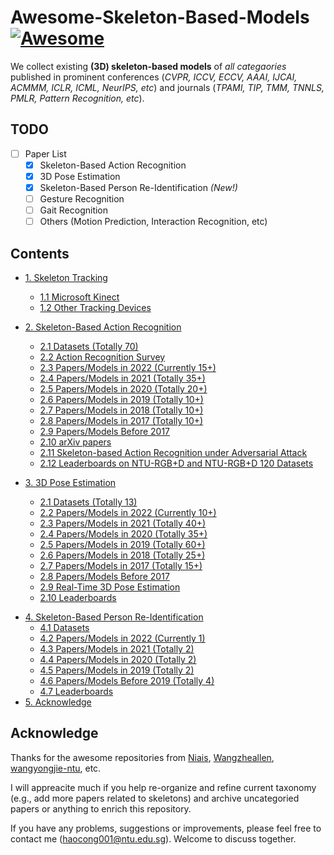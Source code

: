 # Awesome-Skeleton-Based-Models <!-- omit in toc --> [![Awesome](https://cdn.rawgit.com/sindresorhus/awesome/d7305f38d29fed78fa85652e3a63e154dd8e8829/media/badge.svg)](https://github.com/sindresorhus/awesome)

We collect existing **(3D) skeleton-based models** of *all categaories* published in prominent conferences (*CVPR, ICCV, ECCV, AAAI, IJCAI, ACMMM, ICLR, ICML, NeurIPS, etc*) and journals (*TPAMI, TIP, TMM, TNNLS, PMLR, Pattern Recognition, etc*).


## TODO <!-- omit in toc -->

- [ ] Paper List
  - [x] Skeleton-Based Action Recognition
  - [x] 3D Pose Estimation
  - [x] Skeleton-Based Person Re-Identification *(New!)*
  - [ ] Gesture Recognition
  - [ ] Gait Recognition
  - [ ] Others (Motion Prediction, Interaction Recognition, etc)

## Contents <!-- omit in toc -->

 * [1. Skeleton Tracking](https://github.com/Kali-Hac/Awesome-Skeleton-Based-Models/tree/main/skeleton-tracking)
   * [1.1 Microsoft Kinect](https://github.com/Kali-Hac/Awesome-Skeleton-Based-Models/tree/main/skeleton-tracking#microsoft-kinect)
   * [1.2 Other Tracking Devices](https://github.com/Kali-Hac/Awesome-Skeleton-Based-Models/tree/main/skeleton-tracking#other-tracking-devices)
 * [2. Skeleton-Based Action Recognition](https://github.com/Kali-Hac/Awesome-Skeleton-Based-Models/tree/main/skeleton-based-action-recognition)
   * [2.1 Datasets (Totally 70)](https://github.com/Kali-Hac/Awesome-Skeleton-Based-Models/tree/main/skeleton-based-action-recognition#popular-datasets)
   * [2.2 Action Recognition Survey](https://github.com/Kali-Hac/Awesome-Skeleton-Based-Models/tree/main/skeleton-based-action-recognition#action-recognition-survey)
   * [2.3 Papers/Models in 2022 (Currently 15+)](https://github.com/Kali-Hac/Awesome-Skeleton-Based-Models/tree/main/skeleton-based-action-recognition#2022-action-recognition)
   * [2.4 Papers/Models in 2021 (Totally 35+)](https://github.com/Kali-Hac/Awesome-Skeleton-Based-Models/tree/main/skeleton-based-action-recognition#2021-action-recognition)
   * [2.5 Papers/Models in 2020 (Totally 20+)](https://github.com/Kali-Hac/Awesome-Skeleton-Based-Models/tree/main/skeleton-based-action-recognition#2020-action-recognition)
   * [2.6 Papers/Models in 2019 (Totally 10+)](https://github.com/Kali-Hac/Awesome-Skeleton-Based-Models/tree/main/skeleton-based-action-recognition#2019-action-recognition)
   * [2.7 Papers/Models in 2018 (Totally 10+)](https://github.com/Kali-Hac/Awesome-Skeleton-Based-Models/tree/main/skeleton-based-action-recognition#2018-action-recognition)
   * [2.8 Papers/Models in 2017 (Totally 10+)](https://github.com/Kali-Hac/Awesome-Skeleton-Based-Models/tree/main/skeleton-based-action-recognition#2017-action-recognition)
   * [2.9 Papers/Models Before 2017](https://github.com/Kali-Hac/Awesome-Skeleton-Based-Models/tree/main/skeleton-based-action-recognition#before-2017-action-recognition)
   * [2.10 arXiv papers](https://github.com/Kali-Hac/Awesome-Skeleton-Based-Models/tree/main/skeleton-based-action-recognition#arxiv-papers-action-recognition)
   * [2.11 Skeleton-based Action Recognition under Adversarial Attack](https://github.com/Kali-Hac/Awesome-Skeleton-Based-Models/tree/main/skeleton-based-action-recognition#skeleton-based-action-recognition-under-adversarial-attack)
   * [2.12 Leaderboards on NTU-RGB+D and NTU-RGB+D 120 Datasets](https://github.com/Kali-Hac/Awesome-Skeleton-Based-Models/tree/main/skeleton-based-action-recognition#LeaderboardsonNTU-RGBDandNTU-RGBD120Datasets)
 



 * [3. 3D Pose Estimation](https://github.com/Kali-Hac/Awesome-Skeleton-Based-Models/tree/main/3D-pose-estimation)
   * [2.1 Datasets (Totally 13)](https://github.com/Kali-Hac/Awesome-Skeleton-Based-Models/tree/main/3D-pose-estimation#datasets)
   * [2.2 Papers/Models in 2022 (Currently 10+)](https://github.com/Kali-Hac/Awesome-Skeleton-Based-Models/tree/main/3D-pose-estimation#2022-3d-pose-recognition)
   * [2.3 Papers/Models in 2021 (Totally 40+)](https://github.com/Kali-Hac/Awesome-Skeleton-Based-Models/tree/main/3D-pose-estimation#2021-3d-pose-recognition)
   * [2.4 Papers/Models in 2020 (Totally 35+)](https://github.com/Kali-Hac/Awesome-Skeleton-Based-Models/tree/main/3D-pose-estimation#2020-3d-pose-recognition)
   * [2.5 Papers/Models in 2019 (Totally 60+)](https://github.com/Kali-Hac/Awesome-Skeleton-Based-Models/tree/main/3D-pose-estimation#2019-3d-pose-recognition)
   * [2.6 Papers/Models in 2018 (Totally 25+)](https://github.com/Kali-Hac/Awesome-Skeleton-Based-Models/tree/main/3D-pose-estimation#2018-3d-pose-recognition)
   * [2.7 Papers/Models in 2017 (Totally 15+)](https://github.com/Kali-Hac/Awesome-Skeleton-Based-Models/tree/main/3D-pose-estimation#2017-3d-pose-recognition)
   * [2.8 Papers/Models Before 2017](https://github.com/Kali-Hac/Awesome-Skeleton-Based-Models/tree/main/3D-pose-estimation#before-2017-3d-pose-recognition)
   * [2.9 Real-Time 3D Pose Estimation](https://github.com/Kali-Hac/Awesome-Skeleton-Based-Models/tree/main/3D-pose-estimation#real-time-3d-pose-estimation)
   * [2.10 Leaderboards](https://github.com/Kali-Hac/Awesome-Skeleton-Based-Models/tree/main/3D-pose-estimation#leaderboards-3d-pose-estimation)
 

- [4. Skeleton-Based Person Re-Identification](https://github.com/Kali-Hac/Awesome-Skeleton-Based-Models/tree/main/skeleton-based-person-reID#skeleton-based-person-re-identification-s-reid)
  - [4.1 Datasets](https://github.com/Kali-Hac/Awesome-Skeleton-Based-Models/tree/main/skeleton-based-person-reID#datasets)
  - [4.2 Papers/Models in 2022 (Currently 1)](https://github.com/Kali-Hac/Awesome-Skeleton-Based-Models/tree/main/skeleton-based-person-reID#2022-s-reid)
  - [4.3 Papers/Models in 2021 (Totally 2)](https://github.com/Kali-Hac/Awesome-Skeleton-Based-Models/tree/main/skeleton-based-person-reID#2021-s-reid)
  - [4.4 Papers/Models in 2020 (Totally 2)](https://github.com/Kali-Hac/Awesome-Skeleton-Based-Models/tree/main/skeleton-based-person-reID#2020-s-reid)
  - [4.5 Papers/Models in 2019 (Totally 2)](https://github.com/Kali-Hac/Awesome-Skeleton-Based-Models/tree/main/skeleton-based-person-reID#2019-s-reid)
  - [4.6 Papers/Models Before 2019 (Totally 4)](https://github.com/Kali-Hac/Awesome-Skeleton-Based-Models/tree/main/skeleton-based-person-reID#before-2019-s-reid)
  - [4.7 Leaderboards](https://github.com/Kali-Hac/Awesome-Skeleton-Based-Models/tree/main/skeleton-based-person-reID#leaderboards)
- [5. Acknowledge](#acknowledge)





<!-- - [5. Gesture Recognition](https://github.com/Kali-Hac/Awesome-Skeleton-Based-Models/tree/main/skeleton-based-person-reID#skeleton-based-person-re-identification-s-reid)
  - [5.1 Datasets](https://github.com/Kali-Hac/Awesome-Skeleton-Based-Models/tree/main/skeleton-based-person-reID#datasets)
  - [5.2 Papers/Models in 2022 (Currently 1)](https://github.com/Kali-Hac/Awesome-Skeleton-Based-Models/tree/main/skeleton-based-person-reID#2022-s-reid)
  - [5.3 Papers/Models in 2021 (Totally 2)](https://github.com/Kali-Hac/Awesome-Skeleton-Based-Models/tree/main/skeleton-based-person-reID#2021-s-reid)
  - [5.4 Papers/Models in 2020 (Totally 2)](https://github.com/Kali-Hac/Awesome-Skeleton-Based-Models/tree/main/skeleton-based-person-reID#2020-s-reid)
  - [5.5 Papers/Models in 2019 (Totally 2)](https://github.com/Kali-Hac/Awesome-Skeleton-Based-Models/tree/main/skeleton-based-person-reID#2019-s-reid)
  - [5.6 Papers/Models Before 2019 (Totally 4)](https://github.com/Kali-Hac/Awesome-Skeleton-Based-Models/tree/main/skeleton-based-person-reID#before-2019-s-reid)
  - [5.7 Leaderboards](https://github.com/Kali-Hac/Awesome-Skeleton-Based-Models/tree/main/skeleton-based-person-reID#leaderboards) -->

## Acknowledge

Thanks for the awesome repositories from [Niais](https://github.com/niais/Awesome-Skeleton-based-Action-Recognition), [Wangzheallen](https://github.com/wangzheallen/awesome-human-pose-estimation), [wangyongjie-ntu](https://github.com/wangyongjie-ntu/Awesome-explainable-AI), etc. 

I will appreacite much if you help re-organize and refine current taxonomy (e.g., add more papers related to skeletons) and archive uncategoried papers or anything to enrich this repository. 

If you have any problems, suggestions or improvements, please feel free to contact me (haocong001@ntu.edu.sg). Welcome to discuss together.